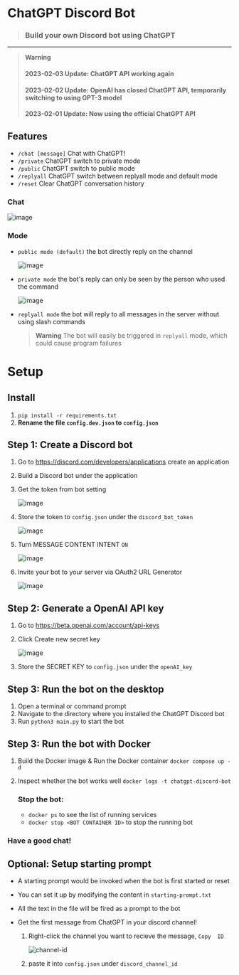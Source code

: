 # ChatGPT Discord Bot

> ### Build your own Discord bot using ChatGPT
---
> **Warning**
> 
> #### 2023-02-03 Update: ChatGPT API working again
> #### 2023-02-02 Update: OpenAI has closed ChatGPT API, temporarily switching to using GPT-3 model
> #### 2023-02-01 Update: Now using the official ChatGPT API

## Features

* `/chat [message]` Chat with ChatGPT!
* `/private` ChatGPT switch to private mode
* `/public`  ChatGPT switch to public  mode
* `/replyall`  ChatGPT switch between replyall mode and default mode
* `/reset` Clear ChatGPT conversation history

### Chat

![image](https://user-images.githubusercontent.com/89479282/206497774-47d960cd-1aeb-4fba-9af5-1f9d6ff41f00.gif)

### Mode

* `public mode (default)`  the bot directly reply on the channel

  ![image](https://user-images.githubusercontent.com/89479282/206565977-d7c5d405-fdb4-4202-bbdd-715b7c8e8415.gif)

* `private mode` the bot's reply can only be seen by the person who used the command

  ![image](https://user-images.githubusercontent.com/89479282/206565873-b181e600-e793-4a94-a978-47f806b986da.gif)

* `replyall mode` the bot will reply to all messages in the server without using slash commands

   > **Warning**
   > The bot will easily be triggered in `replyall` mode, which could cause program failures

# Setup

## Install

1. `pip install -r requirements.txt`
2. **Rename the file `config.dev.json` to `config.json`**

## Step 1: Create a Discord bot

1. Go to https://discord.com/developers/applications create an application
2. Build a Discord bot under the application
3. Get the token from bot setting

   ![image](https://user-images.githubusercontent.com/89479282/205949161-4b508c6d-19a7-49b6-b8ed-7525ddbef430.png)
4. Store the token to `config.json` under the `discord_bot_token`

   ![image](https://user-images.githubusercontent.com/89479282/207357762-94234aa7-aa55-4504-8dfd-9c68ae23a826.png)
   
5. Turn MESSAGE CONTENT INTENT `ON`

   ![image](https://user-images.githubusercontent.com/89479282/205949323-4354bd7d-9bb9-4f4b-a87e-deb9933a89b5.png)
   
6. Invite your bot to your server via OAuth2 URL Generator

   ![image](https://user-images.githubusercontent.com/89479282/205949600-0c7ddb40-7e82-47a0-b59a-b089f929d177.png)

## Step 2: Generate a OpenAI API key

1. Go to https://beta.openai.com/account/api-keys

2. Click Create new secret key

   ![image](https://user-images.githubusercontent.com/89479282/207970699-2e0cb671-8636-4e27-b1f3-b75d6db9b57e.PNG)

2. Store the SECRET KEY to `config.json` under the `openAI_key`

## Step 3: Run the bot on the desktop
1. Open a terminal or command prompt
2. Navigate to the directory where you installed the ChatGPT Discord bot
3. Run `python3 main.py` to start the bot

## Step 3: Run the bot with Docker

1. Build the Docker image & Run the Docker container `docker compose up -d`
2. Inspect whether the bot works well `docker logs -t chatgpt-discord-bot`

   ### Stop the bot:

   * `docker ps` to see the list of running services
   * `docker stop <BOT CONTAINER ID>` to stop the running bot

### Have a good chat!

## Optional: Setup starting prompt

* A starting prompt would be invoked when the bot is first started or reset
* You can set it up by modifying the content in `starting-prompt.txt`
* All the text in the file will be fired as a prompt to the bot  
* Get the first message from ChatGPT in your discord channel!

   1. Right-click the channel you want to recieve the message, `Copy  ID`
   
        ![channel-id](https://user-images.githubusercontent.com/89479282/207697217-e03357b3-3b3d-44d0-b880-163217ed4a49.PNG)
    
   2. paste it into `config.json` under `discord_channel_id `
